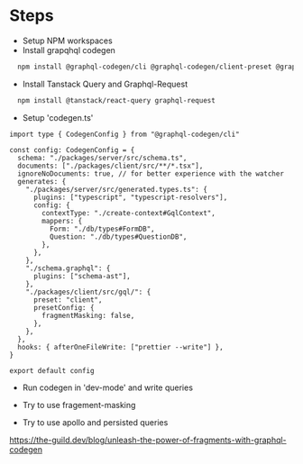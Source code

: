# Steps

- Setup NPM workspaces
- Install grapqhql codegen

```bash
  npm install @graphql-codegen/cli @graphql-codegen/client-preset @graphql-codegen/schema-ast @graphql-codegen/typed-document-node @graphql-codegen/typescript-operations @graphql-codegen/typescript-resolvers
```

- Install Tanstack Query and Graphql-Request

```bash
  npm install @tanstack/react-query graphql-request
```

- Setup 'codegen.ts'

```
import type { CodegenConfig } from "@graphql-codegen/cli"

const config: CodegenConfig = {
  schema: "./packages/server/src/schema.ts",
  documents: ["./packages/client/src/**/*.tsx"],
  ignoreNoDocuments: true, // for better experience with the watcher
  generates: {
    "./packages/server/src/generated.types.ts": {
      plugins: ["typescript", "typescript-resolvers"],
      config: {
        contextType: "./create-context#GqlContext",
        mappers: {
          Form: "./db/types#FormDB",
          Question: "./db/types#QuestionDB",
        },
      },
    },
    "./schema.graphql": {
      plugins: ["schema-ast"],
    },
    "./packages/client/src/gql/": {
      preset: "client",
      presetConfig: {
        fragmentMasking: false,
      },
    },
  },
  hooks: { afterOneFileWrite: ["prettier --write"] },
}

export default config
```

- Run codegen in 'dev-mode' and write queries

- Try to use fragement-masking

- Try to use apollo and persisted queries


https://the-guild.dev/blog/unleash-the-power-of-fragments-with-graphql-codegen
